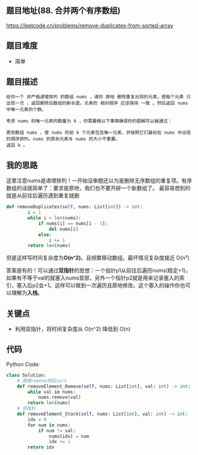 ## 题目地址(88. 合并两个有序数组)

https://leetcode.cn/problems/remove-duplicates-from-sorted-array

## 题目难度
- 简单

## 题目描述

```
给你一个 非严格递增排列 的数组 nums ，请你 原地 删除重复出现的元素，使每个元素 只出现一次 ，返回删除后数组的新长度。元素的 相对顺序 应该保持 一致 。然后返回 nums 中唯一元素的个数。

考虑 nums 的唯一元素的数量为 k ，你需要做以下事情确保你的题解可以被通过：

更改数组 nums ，使 nums 的前 k 个元素包含唯一元素，并按照它们最初在 nums 中出现的顺序排列。nums 的其余元素与 nums 的大小不重要。
返回 k 。
```

## 我的思路
这里注意nums是递增排列！一开始没审题还以为是删除无序数组的重复项。有序数组的话就简单了：要求是原地，我们也不要开辟一个新数组了。
最容易想到的就是从前往后遍历遇到重复就删
```py
def removeDuplicates(self, nums: List[int]) -> int:
        i = 1
        while i < len(nums):
            if nums[i] == nums[i - 1]:
                del nums[i]
            else:
                i += 1
        return len(nums)
```
但是这样写时间复杂度为**O(n^2)**。且频繁移动数组。最坏情况复杂度接近 O(n²)

答案是有的！可以通过**双指针**的思想：一个指针p1从前往后遍历nums(稳定+1)，如果有不等于val的就塞入nums首部，另外一个指针p2就是用来记录塞入的索引，塞入后p2会+1。这样可以做到一次遍历且原地修改。这个塞入的操作你也可以理解为**入栈**。

## 关键点
- 利用双指针，将时间复杂度从 O(n^2) 降低到 O(n)

## 代码

Python Code:

```py
class Solution:
    # 直接remove然后sort
    def removeElement_Remove(self, nums: List[int], val: int) -> int:
        while val in nums:
            nums.remove(val)
        return len(nums)
    # 双指针
    def removeElement_Stack(self, nums: List[int], val: int) -> int:
        idx = 0
        for num in nums:
            if num != val:
                nums[idx] = num
                idx += 1
        return idx
```